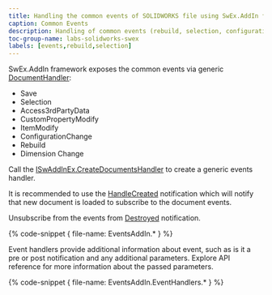```yaml
---
title: Handling the common events of SOLIDWORKS file using SwEx.AddIn framework
caption: Common Events
description: Handling of common events (rebuild, selection, configuration change, item modification, custom property modification etc.) using documents management functionality in SwEx.AddIn Framework
toc-group-name: labs-solidworks-swex
labels: [events,rebuild,selection]
---
```

SwEx.AddIn framework exposes the common events via generic [DocumentHandler](https://docs.codestack.net/swex/add-in/html/T_CodeStack_SwEx_AddIn_Core_DocumentHandler.htm):

* Save
* Selection
* Access3rdPartyData
* CustomPropertyModify
* ItemModify
* ConfigurationChange
* Rebuild
* Dimension Change

Call the [ISwAddInEx.CreateDocumentsHandler](https://docs.codestack.net/swex/add-in/html/M_CodeStack_SwEx_AddIn_Base_ISwAddInEx_CreateDocumentsHandler.htm)  to create a generic events handler.

It is recommended to use the [HandleCreated](https://docs.codestack.net/swex/add-in/html/E_CodeStack_SwEx_AddIn_Base_IDocumentsHandler_1_HandlerCreated.htm) notification which will notify that new document is loaded to subscribe to the document events.

Unsubscribe from the events from [Destroyed](https://docs.codestack.net/swex/add-in/html/E_CodeStack_SwEx_AddIn_Core_DocumentHandler_Destroyed.htm) notification.

{% code-snippet { file-name: EventsAddIn.* } %}

Event handlers provide additional information about event, such as is it a pre or post notification and any additional parameters. Explore API reference for more information about the passed parameters.

{% code-snippet { file-name: EventsAddIn.EventHandlers.* } %}